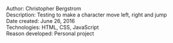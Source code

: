 Author: Christopher Bergstrom<br>
Description: Testing to make a character move left, right and jump<br>
Date created: June 26, 2016<br>
Technologies: HTML, CSS, JavaScript<br>
Reason developed: Personal project
